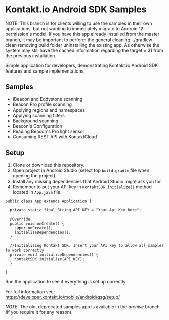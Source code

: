 Kontakt.io Android SDK Samples
===============================

NOTE: This branch is for clients willing to use the samples in their own applications, but not wanting to immediately migrate to Android 12 permission's model.
If you have this app already installed from the master branch, it may be important to perform the general cleaning:
    ./gradlew clean
    removing build folder
    uninstalling the existing app.
As otherwise the system may still have the cached information regarding the target = 31 from the previous installation.

Simple application for developers, demonstrating Kontakt.io Android SDK features and sample implementations.

## Samples
- iBeacon and Eddystone scanning
- Beacon Pro profile scanning
- Applying regions and namespaces
- Applying scanning filters
- Background scanning
- Beacon's Configuration
- Reading Beacon's Pro light sensor
- Consuming REST API with KontaktCloud

## Setup
1. Clone or download this repository.
2. Open project in Android Studio (select top `build.gradle` file when opening the project).
3. Install any missing dependencies that Android Studio might ask you for.
4. Remember to put your API key in `KontaktSDK.initialize()` method located in `App.java` file:
```
public class App extends Application {

  private static final String API_KEY = "Your Api Key here";

  @Override
  public void onCreate() {
    super.onCreate();
    initializeDependencies();
  }

  //Initializing Kontakt SDK. Insert your API key to allow all samples to work correctly
  private void initializeDependencies() {
    KontaktSDK.initialize(API_KEY);
  }

}
```

Run the application to see if everything is set up correctly.

For full information see: https://developer.kontakt.io/mobile/android/qsg/setup/

*NOTE:* The old, deprecated samples app is available in the *archive* branch (if you require it for any reason).



